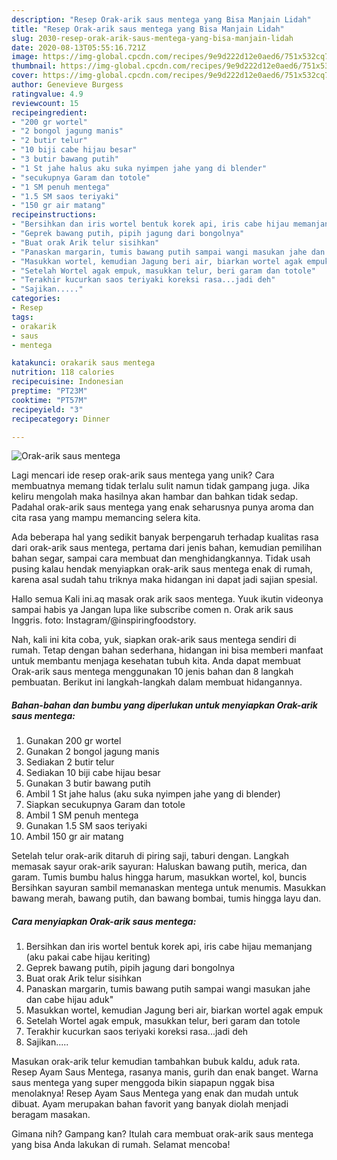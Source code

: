 ```yaml
---
description: "Resep Orak-arik saus mentega yang Bisa Manjain Lidah"
title: "Resep Orak-arik saus mentega yang Bisa Manjain Lidah"
slug: 2030-resep-orak-arik-saus-mentega-yang-bisa-manjain-lidah
date: 2020-08-13T05:55:16.721Z
image: https://img-global.cpcdn.com/recipes/9e9d222d12e0aed6/751x532cq70/orak-arik-saus-mentega-foto-resep-utama.jpg
thumbnail: https://img-global.cpcdn.com/recipes/9e9d222d12e0aed6/751x532cq70/orak-arik-saus-mentega-foto-resep-utama.jpg
cover: https://img-global.cpcdn.com/recipes/9e9d222d12e0aed6/751x532cq70/orak-arik-saus-mentega-foto-resep-utama.jpg
author: Genevieve Burgess
ratingvalue: 4.9
reviewcount: 15
recipeingredient:
- "200 gr wortel"
- "2 bongol jagung manis"
- "2 butir telur"
- "10 biji cabe hijau besar"
- "3 butir bawang putih"
- "1 St jahe halus aku suka nyimpen jahe yang di blender"
- "secukupnya Garam dan totole"
- "1 SM penuh mentega"
- "1.5 SM saos teriyaki"
- "150 gr air matang"
recipeinstructions:
- "Bersihkan dan iris wortel bentuk korek api, iris cabe hijau memanjang (aku pakai cabe hijau keriting)"
- "Geprek bawang putih, pipih jagung dari bongolnya"
- "Buat orak Arik telur sisihkan"
- "Panaskan margarin, tumis bawang putih sampai wangi masukan jahe dan cabe hijau aduk&#34;"
- "Masukkan wortel, kemudian Jagung beri air, biarkan wortel agak empuk"
- "Setelah Wortel agak empuk, masukkan telur, beri garam dan totole"
- "Terakhir kucurkan saos teriyaki koreksi rasa...jadi deh"
- "Sajikan....."
categories:
- Resep
tags:
- orakarik
- saus
- mentega

katakunci: orakarik saus mentega 
nutrition: 118 calories
recipecuisine: Indonesian
preptime: "PT23M"
cooktime: "PT57M"
recipeyield: "3"
recipecategory: Dinner

---
```



![Orak-arik saus mentega](https://img-global.cpcdn.com/recipes/9e9d222d12e0aed6/751x532cq70/orak-arik-saus-mentega-foto-resep-utama.jpg)

Lagi mencari ide resep orak-arik saus mentega yang unik? Cara membuatnya memang tidak terlalu sulit namun tidak gampang juga. Jika keliru mengolah maka hasilnya akan hambar dan bahkan tidak sedap. Padahal orak-arik saus mentega yang enak seharusnya punya aroma dan cita rasa yang mampu memancing selera kita.

Ada beberapa hal yang sedikit banyak berpengaruh terhadap kualitas rasa dari orak-arik saus mentega, pertama dari jenis bahan, kemudian pemilihan bahan segar, sampai cara membuat dan menghidangkannya. Tidak usah pusing kalau hendak menyiapkan orak-arik saus mentega enak di rumah, karena asal sudah tahu triknya maka hidangan ini dapat jadi sajian spesial.

Hallo semua Kali ini.aq masak orak arik saos mentega. Yuuk ikutin videonya sampai habis ya Jangan lupa like subscribe comen n. Orak arik saus Inggris. foto: Instagram/@inspiringfoodstory.


Nah, kali ini kita coba, yuk, siapkan orak-arik saus mentega sendiri di rumah. Tetap dengan bahan sederhana, hidangan ini bisa memberi manfaat untuk membantu menjaga kesehatan tubuh kita. Anda dapat membuat Orak-arik saus mentega menggunakan 10 jenis bahan dan 8 langkah pembuatan. Berikut ini langkah-langkah dalam membuat hidangannya.

<!--inarticleads1-->

##### Bahan-bahan dan bumbu yang diperlukan untuk menyiapkan Orak-arik saus mentega:

1. Gunakan 200 gr wortel
1. Gunakan 2 bongol jagung manis
1. Sediakan 2 butir telur
1. Sediakan 10 biji cabe hijau besar
1. Gunakan 3 butir bawang putih
1. Ambil 1 St jahe halus (aku suka nyimpen jahe yang di blender)
1. Siapkan secukupnya Garam dan totole
1. Ambil 1 SM penuh mentega
1. Gunakan 1.5 SM saos teriyaki
1. Ambil 150 gr air matang


Setelah telur orak-arik ditaruh di piring saji, taburi dengan. Langkah memasak sayur orak-arik sayuran: Haluskan bawang putih, merica, dan garam. Tumis bumbu halus hingga harum, masukkan wortel, kol, buncis Bersihkan sayuran sambil memanaskan mentega untuk menumis. Masukkan bawang merah, bawang putih, dan bawang bombai, tumis hingga layu dan. 

<!--inarticleads2-->

##### Cara menyiapkan Orak-arik saus mentega:

1. Bersihkan dan iris wortel bentuk korek api, iris cabe hijau memanjang (aku pakai cabe hijau keriting)
1. Geprek bawang putih, pipih jagung dari bongolnya
1. Buat orak Arik telur sisihkan
1. Panaskan margarin, tumis bawang putih sampai wangi masukan jahe dan cabe hijau aduk&#34;
1. Masukkan wortel, kemudian Jagung beri air, biarkan wortel agak empuk
1. Setelah Wortel agak empuk, masukkan telur, beri garam dan totole
1. Terakhir kucurkan saos teriyaki koreksi rasa...jadi deh
1. Sajikan.....


Masukan orak-arik telur kemudian tambahkan bubuk kaldu, aduk rata. Resep Ayam Saus Mentega, rasanya manis, gurih dan enak banget. Warna saus mentega yang super menggoda bikin siapapun nggak bisa menolaknya! Resep Ayam Saus Mentega yang enak dan mudah untuk dibuat. Ayam merupakan bahan favorit yang banyak diolah menjadi beragam masakan. 

Gimana nih? Gampang kan? Itulah cara membuat orak-arik saus mentega yang bisa Anda lakukan di rumah. Selamat mencoba!
